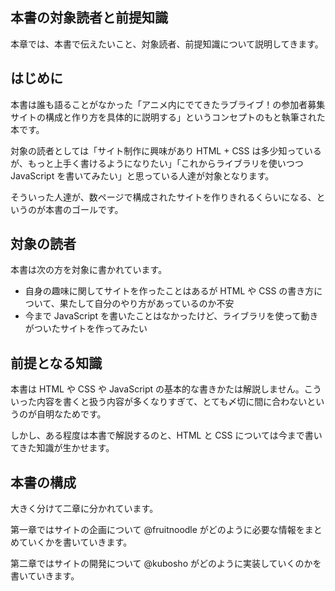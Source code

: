 ## 本書の対象読者と前提知識

本章では、本書で伝えたいこと、対象読者、前提知識について説明してきます。

## はじめに

本書は誰も語ることがなかった「アニメ内にでてきたラブライブ！の参加者募集サイトの構成と作り方を具体的に説明する」というコンセプトのもと執筆された本です。

対象の読者としては「サイト制作に興味があり HTML + CSS は多少知っているが、もっと上手く書けるようになりたい」「これからライブラリを使いつつ JavaScript を書いてみたい」と思っている人達が対象となります。

そういった人達が、数ページで構成されたサイトを作りきれるくらいになる、というのが本書のゴールです。

## 対象の読者

本書は次の方を対象に書かれています。

- 自身の趣味に関してサイトを作ったことはあるが HTML や CSS の書き方について、果たして自分のやり方があっているのか不安
- 今まで JavaScript を書いたことはなかったけど、ライブラリを使って動きがついたサイトを作ってみたい

## 前提となる知識

本書は HTML や CSS や JavaScript の基本的な書きかたは解説しません。こういった内容を書くと扱う内容が多くなりすぎて、とても〆切に間に合わないというのが自明なためです。

しかし、ある程度は本書で解説するのと、HTML と CSS については今まで書いてきた知識が生かせます。

## 本書の構成

大きく分けて二章に分かれています。

第一章ではサイトの企画について @fruitnoodle がどのように必要な情報をまとめていくかを書いていきます。

第二章ではサイトの開発について @kubosho がどのように実装していくのかを書いていきます。
